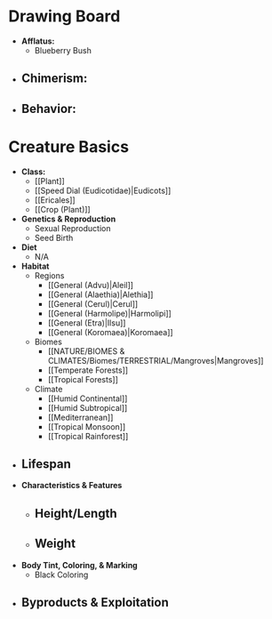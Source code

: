 # Drawing Board
- **Afflatus:**
	- Blueberry Bush
- **Chimerism:**
	- 
- **Behavior:**
	- 
# Creature Basics
- **Class:**
	- [[Plant]]
	- [[Speed Dial (Eudicotidae)|Eudicots]]
	- [[Ericales]]
	- [[Crop (Plant)]]
- **Genetics & Reproduction**
	- Sexual Reproduction
	- Seed Birth
- **Diet**
	- N/A
- **Habitat**
	- Regions
		- [[General (Advu)|Aleil]]
		- [[General (Alaethia)|Alethia]]
		- [[General (Cerul)|Cerul]]
		- [[General (Harmolipe)|Harmolipi]]
		- [[General (Etra)|Ilsu]]
		- [[General (Koromaea)|Koromaea]]
	- Biomes
		- [[NATURE/BIOMES & CLIMATES/Biomes/TERRESTRIAL/Mangroves|Mangroves]]
		- [[Temperate Forests]]
		- [[Tropical Forests]]
	- Climate
		- [[Humid Continental]]
		- [[Humid Subtropical]]
		- [[Mediterranean]]
		- [[Tropical Monsoon]]
		- [[Tropical Rainforest]]
- **Lifespan**
	- 
- **Characteristics & Features**
	- Height/Length
		- 
	- Weight
		- 
- **Body Tint, Coloring, & Marking**
	- Black Coloring
- **Byproducts & Exploitation**
	- 